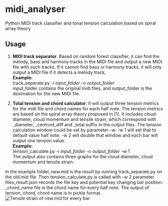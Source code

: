 # midi_analyser
Python MIDI track classifier and tonal tension calculation based on spiral array theory
## Usage
1. **MIDI track separator**. Based on random forest classifier, it can find the melody, bass and harmony tracks in the MIDI file and output a new MIDI file with such tracks. If it cannot find bass or harmony tracks, it will only output a MIDI file if it detects a melody track.<br/>  **Example:** <br/> track_separate.py -i _input_folder_ -o _output_folder_<br/>
input_folder contains the original midi files, and output_folder is the destination for the new MIDI file.

2. **Total tension and chord calculator**. It will output three tension metrics for the midi file and chord names for each half note. The tension metrics are based on the spiral array theory proposed in [1]. It includes cloud diameter, cloud momentum and tensile strain, which correspond with \_diameter, \_centroid_diff and \_total suffix in the output files. The tension calculation window could be set by parameter -w. -w 1 will set that to default value half note. -w 2 will double that window and each bar will output one tension value.<br/> **Example:**<br/>tension_calculate.py -i _input_folder_ -o _output_folder_ -w 1<br/>
The output also contains three graphs for the cloud diameter, cloud momentum and tensile strain.

In the example folder, new.mid is the result by running track_separate.py on the old.mid file. Then tension_calculate.py is called with -w 2 parameter. files_result.json records the file key and potential key changing bar position. \_chord_name file is the chord name for every half note. The output of tension, chord, chord name is in pickle format. 
![Tensile strain of new.mid for every bar](example/new_total)
